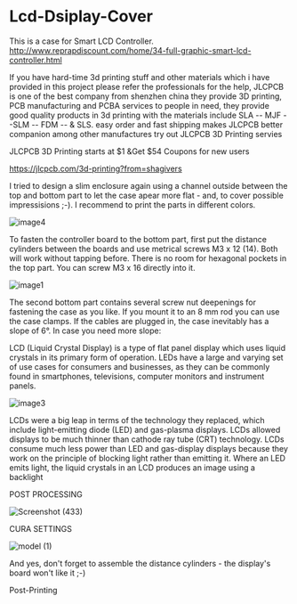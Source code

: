# Lcd-Dsiplay-Cover


This is a case for Smart LCD Controller. http://www.reprapdiscount.com/home/34-full-graphic-smart-lcd-controller.html

If you have hard-time 3d printing stuff and other materials which i have provided in this project please refer the professionals for the help, JLCPCB is one of the best company from shenzhen china they provide 3D printing, PCB manufacturing and PCBA services to people in need, they provide good quality products in 3d printing with the materials include
SLA -- MJF --SLM -- FDM -- & SLS. easy order and fast shipping makes JLCPCB better companion among other manufactures try out JLCPCB 3D Printing servies

JLCPCB 3D Printing starts at $1 &Get $54 Coupons for new users

https://jlcpcb.com/3d-printing?from=shagivers

I tried to design a slim enclosure again using a channel outside between the top and bottom part to let the case apear more flat - and, to cover possible impressisions ;-).
I recommend to print the parts in different colors.

![image4](https://user-images.githubusercontent.com/118260277/201882441-8c492edc-a3d4-475c-8a22-a7bddc4a8172.jpg)

To fasten the controller board to the bottom part, first put the distance cylinders between the boards and use metrical screws M3 x 12 (14).
Both will work without tapping before.
There is no room for hexagonal pockets in the top part. You can screw M3 x 16 directly into it.

![image1](https://user-images.githubusercontent.com/118260277/201882557-6584bf9e-d0a7-4b8d-bd8c-dd21c6f6167f.jpg)


The second bottom part contains several screw nut deepenings for fastening the case as you like. If you mount it to an 8 mm rod you can use the case clamps.
If the cables are plugged in, the case inevitably has a slope of 6°. In case you need more slope:

LCD (Liquid Crystal Display) is a type of flat panel display which uses liquid crystals in its primary form of operation. LEDs have a large and varying set of use cases for consumers and businesses, as they can be commonly found in smartphones, televisions, computer monitors and instrument panels.

![image3](https://user-images.githubusercontent.com/118260277/201882580-9da95818-ba89-47b0-a3ef-f43e9d207eb3.jpg)


LCDs were a big leap in terms of the technology they replaced, which include light-emitting diode (LED) and gas-plasma displays. LCDs allowed displays to be much thinner than cathode ray tube (CRT) technology.
LCDs consume much less power than LED and gas-display displays because they work on the principle of blocking light rather than emitting it. Where an LED emits light, the liquid crystals in an LCD produces an image using a backlight

POST PROCESSING

![Screenshot (433)](https://user-images.githubusercontent.com/118260277/201882621-659c90e6-ca25-4b6a-817a-41d0ca7129b2.png)

CURA SETTINGS

![model (1)](https://user-images.githubusercontent.com/118260277/201882674-96aa400b-99de-47cf-8feb-2cef8d5ce7a2.png)



And yes, don't forget to assemble the distance cylinders - the display's board won't like it ;-)

Post-Printing

